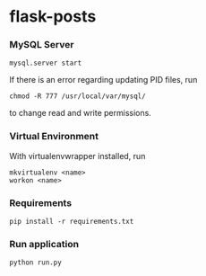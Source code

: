 # flask-posts
### MySQL Server
```
mysql.server start
```


If there is an error regarding updating PID files, run
```
chmod -R 777 /usr/local/var/mysql/
```
to change read and write permissions.
### Virtual Environment
With virtualenvwrapper installed, run
```
mkvirtualenv <name>
workon <name>
```
### Requirements
```
pip install -r requirements.txt
```
### Run application
```
python run.py
```
